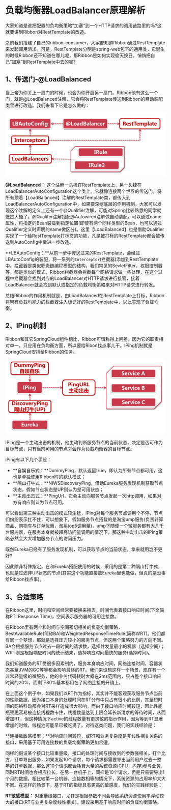 # 负载均衡器LoadBalancer原理解析

大家知道是谁把配置的负均衡策略”加塞"到一个HTTP请求的调用链路里的吗?这就要讲到Ribbon对RestTemplate的改造。

之前我们搭建了自己的ribbon-consumer，大家都知道Ribbon通过RestTemplate来发起调用清求，可是，RestTemplate分明是spring-web包下的通用类，它诞生的时候Ribbon还不知道在哪儿呢，那Ribbon是如何实现偷天换日，悄悄把自己“加塞”到RestTemplate中去的呢?

## 1、传送门-@LoadBalanced

当上帝为你关上一扇门的时候，也会为你开启另一扇门。Ribbon他有这么一个门，就是@LoadBalanced注解，它会将RestTemplate传送到Ribbon的目动装配类里进行改造。我们来看下它是怎么做的：

![输入图片说明](../img/08.png)

**@LoadBalanced：** 这个注解一头挂在RestTemplate上，另一头挂在LoadBalancerAutoConfiguration这个类上。它就像连接两个世界的传送门，将所有顶着【LoadBalanced】注解的RestTemplate类，都传入到LoadBalancerAutoConfiguration中，如果要深挖底层的作用机制，大家可以发现这个注解的定义上还有一个@Qualifier注解，可能对Spring比较熟悉的同学就恍然大悟了。@Qualifer注解搭配@Autowired注解做自动装配，可以通过name属性，将指定的Bean装载到指定位置(即使有两个同样类型的Bean，也可以通过Qualifier定义时声明的name做区分)。这里【LoadBalanced】也是借助Qualifier实现了一个给RestTemplate打标签的功能，凡是被打标的RestTemplate都会被传送到AutoConfig中做进一步改造。

**LBAutoConfig：**从前一步中传送过来的RestTemplate，会经过LBAutoConfig的装配，将一系列的`Interceptor`(拦截器)添加到RestTemplate中。拦截器是类似职责链编程模型的结构，我们常见的SevletFilter，权限控制器等，都是类似的模式，Ribbon栏截器会拦截每个网络请求做一些处理，在这个过程中拦截器会找到对应的LoadBalancer对HTTP请求进行接管，接着LoadBalancer就会找到默认或指定的负载均衡策略来对HTTP请求进行转发。

总结Ribbon的作用机制就是，由LoadBalanced在RestTemplate上打标，Ribbon将带有负载均能力的栏截器注入标记好的RestTemplate中，以此实现了负载均衡。

## 2、IPing机制

Ribbon和其它SpringCloud组件相比，Ribbon可谓称得上闲差，因为它的职责相对单一，只应用在负均衡方面，所以要给Ribon找点事儿干。IPing机制就是SpringCloud安排给Ribbon的任务。

![输入图片说明](../img/09.png)

IPing是一个主动出击的机制，他主动判断服务节点的当前状态，决定是否可作为目标节点，只有当前可用的节点才会作为负载均衡器的目标节点。

iPing有以下几个手段：

- **自娱自乐式：**DummyPing，默认返回true，即认为所有节点都可用，这也是单独使用Ribbon时的默认模式；
- **隔山打牛式：**NIWSDiscoveryPing，借助Eureka服务发现机制获取节点状态，假如节点状态是UP则认为是可用状态；
- **主动出击式：**PingUrl，它会主动向服务节点发起一次http调用，如果对方有响应则认为节点可用。

可以看出第三种主动出击的模式较生猛，IPing对每个服务节点调用个不停，节点们纷纷表示扛不住，可以想象下，假如服务节点搭载的是淘宝ump服务(负责计算商品、购物车与订单优惠，淘系top5调用量)，ump下随便一个微服务都有大几千台服务器，在服务本身就被超高访问量调用的情况下，那这种主动出击的IPing策略必然会大大增加服务节点的访问压力。

既然Eureka已经有了服务发现机制，可以获取节点的当前状态，拿来就用岂不更好?

因此除非特殊指定，在和Eureka搭配使用的时候，采用的是第二种隔山打牛式，也就是过滤非UP状态的节点(其实这个功能直接放Eureka里也能做，但真的是没事给Ribbon找点事)。

## 3、合适策略

在Ribbon这里，时间和空间经常要被换来换去，时间代表着接口响应时间(下文简称RT: Response Time)，空间表示服务器的可用连接数。

在Ribbon里有两个和时间与空间密切相关的负载均衡策略，BestAvailableRule(简称BA)和WeightedResponseTimeRule(简称WRT)。他们都有同一个梦想，那就是选择压力较小的服务节点，但这两个策略努力的方向不同。BA会根据服务节点过去一段时间的请求数，选择并发量最小的机器（选择空间）；WRT则是根据响应时间的统计结果，选择响应时间最快的服务(选择时间)。

我们知道服务的RT受很多因素制约，服务本身响应时间，网络连接时间，容器状态甚至JVM的GC等等都会影响最终的RT。我们来设想这样一个场景，现在有一个非常轻量级的微服务，他的业务代码耗时大概在2ms范围内，只占整个接口响应时间的20%，而剩下80%基本都用在了网络连接的开销上。

在上面这个例子中，如果我们以RT作为指标，其实并不能客观获取服务节点当前的性能数据，因为接口本身的处理时间在RT分布中只占有很小的比例，其至短时间的网络科动都会对RT采样造成很大影响。而由于接口响应时间较短，因此性能瓶颈更容易被连接线程数卡住，线程数量达到上限会延长新清求的等待时间，从而增加RT，但这种情况下active的线程数量有更灵敏的指示作用，因为等到RT显著增加的时候，线程池可能早已被吃满了。对待这类问题，我们的实践经验是：

**连接数敏感模型：**对响应时间较短，或RT和业务复杂度是非线性相关关系的接口，采用基于可用连接数的负载均衡策略更加合适。

同样的假设某个接口比较重量级，接口的处理时间与接收到的参数强相关。打个比方，订单导出服务，如果发起10个请求，每个请求都需要导出当前用户过去一整年的订单数据，那么这10个请求都会耗费大量的系统资源(CPU，内存)参与业务，同时RT时间也会相应拉长。在另一台机子上，同样是10个请求，但是只需要导出1个月的数据，相比较第一台机器，连接数相等的情况下，系统资源的占用率却大大不同。在这样的场景下，基于RT的指标具有更高的敏感度，我们的实践经验是：

**RT敏感模型：** 对重量级接口，尤其是根据参数不同会导致系统资源使用率浮动较大的接口(RT与业务复杂度线性相关)，建议采用基于响应时间的负载均衡策略。

